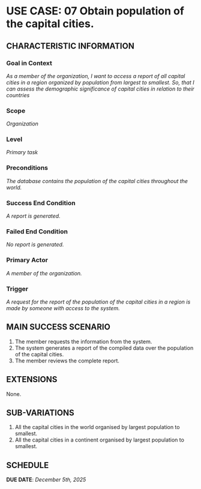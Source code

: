 # USE CASE: 07 Obtain population of the capital cities.

## CHARACTERISTIC INFORMATION

### Goal in Context

*As a member of the organization, I want to access a report of all capital cities in a region organized by population from largest to smallest. So, that I can assess the demographic significance of capital cities in relation to their countries*

### Scope

*Organization*

### Level

*Primary task*

### Preconditions

*The database contains the population of the capital cities throughout the world.*

### Success End Condition

*A report is generated.*

### Failed End Condition

*No report is generated.*

### Primary Actor

*A member of the organization.*

### Trigger

*A request for the report of the population of the capital cities in a region is made by someone with access to the system.*

## MAIN SUCCESS SCENARIO

1. The member requests the information from the system.
2. The system generates a report of the compiled data over the population of the capital cities.
3. The member reviews the complete report.

## EXTENSIONS

None.

## SUB-VARIATIONS

1. All the capital cities in the world organised by largest population to smallest.
2. All the capital cities in a continent organised by largest population to smallest.


## SCHEDULE

**DUE DATE**:  *December 5th, 2025*
